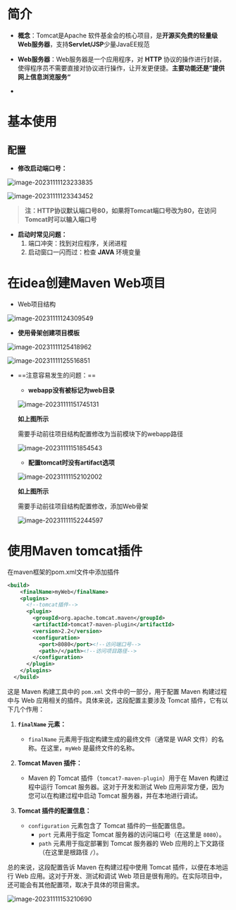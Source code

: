 # 简介

+ **概念**：Tomcat是Apache 软件基金会的核心项目，是**开源买免费的轻量级Web服务器**，支持**Servlet/JSP**少量JavaEE规范

+ **Web服务器**：Web服务器是一个应用程序，对 **HTTP** 协议的操作进行封装，使得程序员不需要直接对协议进行操作，让开发更便捷。**主要功能还是”提供网上信息浏览服务“**

+ [ Tomcat官网]:https://tomcat.apache.org/

# 基本使用

## 配置

+ **修改启动端口号：**

![image-20231111123233835](TomCat.assets/image-20231111123233835.png)

![image-20231111123343452](TomCat.assets/image-20231111123343452.png)

> **注：HTTP协议默认端口号80，如果将Tomcat端口号改为80，在访问Tomcat时可以输入端口号**

+ **启动时常见问题：**
  1. 端口冲突：找到对应程序，关闭进程
  2. 启动窗口一闪而过：检查 **JAVA** 环境变量









# 在idea创建Maven Web项目

+ Web项目结构

![image-20231111124309549](TomCat.assets/image-20231111124309549.png)



+ **使用骨架创建项目模板**

![image-20231111125418962](TomCat.assets/image-20231111125418962.png)

![image-20231111125516851](TomCat.assets/image-20231111125516851.png)



+ ==注意容易发生的问题：==

  + **webapp没有被标记为web目录**

  ![image-20231111151745131](TomCat.assets/image-20231111151745131.png)

  **如上图所示**

  需要手动前往项目结构配置修改为当前模块下的webapp路径

  ![image-20231111151854543](TomCat.assets/image-20231111151854543.png)

  

  

  + **配置tomcat时没有artifact选项**

  ![image-20231111152102002](TomCat.assets/image-20231111152102002.png)

  **如上图所示**

  需要手动前往项目结构配置修改，添加Web骨架

  ![image-20231111152244597](TomCat.assets/image-20231111152244597.png)

# 使用Maven tomcat插件

在maven框架的pom.xml文件中添加插件

```xml
<build>
    <finalName>myWeb</finalName>
    <plugins>
      <!--tomcat插件-->
      <plugin>
        <groupId>org.apache.tomcat.maven</groupId>
        <artifactId>tomcat7-maven-plugin</artifactId>
        <version>2.2</version>
        <configuration>
          <port>8080</port><!--访问端口号-->
          <path>/</path><!--访问项目路径-->
        </configuration>
      </plugin>
    </plugins>
  </build>
```

这是 Maven 构建工具中的 `pom.xml` 文件中的一部分，用于配置 Maven 构建过程中与 Web 应用相关的插件。具体来说，这段配置主要涉及 Tomcat 插件，它有以下几个作用：

1. **`finalName` 元素：**
   - `finalName` 元素用于指定构建生成的最终文件（通常是 WAR 文件）的名称。在这里，`myWeb` 是最终文件的名称。

2. **Tomcat Maven 插件：**
   - Maven 的 Tomcat 插件（`tomcat7-maven-plugin`）用于在 Maven 构建过程中运行 Tomcat 服务器。这对于开发和测试 Web 应用非常方便，因为您可以在构建过程中启动 Tomcat 服务器，并在本地进行调试。

3. **Tomcat 插件的配置信息：**
   - `configuration` 元素包含了 Tomcat 插件的一些配置信息。
     - `port` 元素用于指定 Tomcat 服务器的访问端口号（在这里是 `8080`）。
     - `path` 元素用于指定部署到 Tomcat 服务器的 Web 应用的上下文路径（在这里是根路径 `/`）。

总的来说，这段配置告诉 Maven 在构建过程中使用 Tomcat 插件，以便在本地运行 Web 应用。这对于开发、测试和调试 Web 项目是很有用的。在实际项目中，还可能会有其他配置项，取决于具体的项目需求。

![image-20231111153210690](TomCat.assets/image-20231111153210690.png)



